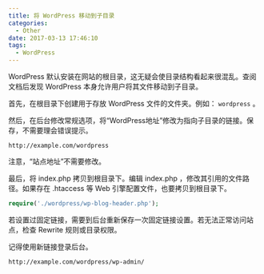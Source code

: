 ```yaml
---
title: 将 WordPress 移动到子目录
categories:
  - Other
date: 2017-03-13 17:46:10
tags:
  - WordPress
---
```


WordPress 默认安装在网站的根目录，这无疑会使目录结构看起来很混乱。查阅文档后发现 WordPress 本身允许用户将其文件移动到子目录。

<!-- more -->

首先，在根目录下创建用于存放 WordPress 文件的文件夹。例如： `wordpress` 。

然后，在后台修改常规选项，将“WordPress地址”修改为指向子目录的链接。保存，不需要理会错误提示。

``` xhtml
http://example.com/wordpress
```

注意，“站点地址”不需要修改。

最后，将 index.php 拷贝到根目录下。编辑 index.php ，修改其引用的文件路径。如果存在 .htaccess 等 Web 引擎配置文件，也要拷贝到根目录下。

``` php
require('./wordpress/wp-blog-header.php');
```

若设置过固定链接，需要到后台重新保存一次固定链接设置。若无法正常访问站点，检查 Rewrite 规则或目录权限。

记得使用新链接登录后台。

``` xhtml
http://example.com/wordpress/wp-admin/
```